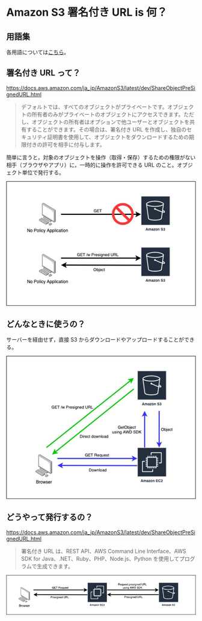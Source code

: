 # Amazon S3 署名付き URL is 何？

## 用語集

各用語については[こちら](./glossary.md)。

## 署名付き URL って？

https://docs.aws.amazon.com/ja_jp/AmazonS3/latest/dev/ShareObjectPreSignedURL.html

> デフォルトでは、すべてのオブジェクトがプライベートです。オブジェクトの所有者のみがプライベートのオブジェクトにアクセスできます。ただし、オブジェクトの所有者はオプションで他ユーザーとオブジェクトを共有することができます。その場合は、署名付き URL を作成し、独自のセキュリティ証明書を使用して、オブジェクトをダウンロードするための期限付きの許可を相手に付与します。

簡単に言うと，対象のオブジェクトを操作（取得・保存）するための権限がない相手（ブラウザやアプリ）に，一時的に操作を許可できる URL のこと。オブジェクト単位で発行する。

![](./images/with_presigned_url.jpg)

## どんなときに使うの？

サーバーを経由せず，直接 S3 からダウンロードやアップロードすることができる。

![](./images/when_to_use.jpg)

## どうやって発行するの？

https://docs.aws.amazon.com/ja_jp/AmazonS3/latest/dev/ShareObjectPreSignedURL.html

> 署名付き URL は、REST API、AWS Command Line Interface、AWS SDK for Java、.NET、Ruby、PHP、Node.js、Python を使用してプログラムで生成できます。

![](./images/issue_presigned_url.jpg)
